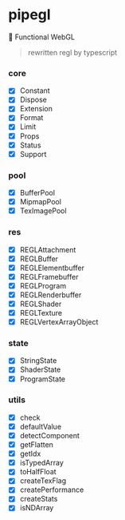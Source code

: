 # pipegl
👑 Functional WebGL

> rewritten regl by typescript

### core ###
- [x] Constant
- [x] Dispose
- [x] Extension
- [x] Format
- [x] Limit
- [x] Props
- [x] Status
- [x] Support

### pool ###
- [x] BufferPool
- [x] MipmapPool
- [x] TexImagePool

### res ###
- [x] REGLAttachment
- [x] REGLBuffer
- [x] REGLElementbuffer
- [x] REGLFramebuffer
- [x] REGLProgram
- [x] REGLRenderbuffer
- [x] REGLShader
- [x] REGLTexture
- [x] REGLVertexArrayObject

### state ###
- [x] StringState
- [x] ShaderState
- [x] ProgramState

### utils ###
- [x] check
- [x] defaultValue
- [x] detectComponent
- [x] getFlatten
- [x] getIdx
- [x] isTypedArray
- [x] toHalfFloat
- [x] createTexFlag
- [x] createPerformance
- [x] createStats
- [x] isNDArray